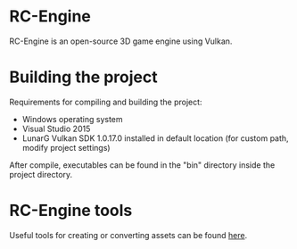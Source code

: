 # RC-Engine
RC-Engine is an open-source 3D game engine using Vulkan.

# Building the project
Requirements for compiling and building the project:
- Windows operating system
- Visual Studio 2015
- LunarG Vulkan SDK 1.0.17.0 installed in default location (for custom path, modify project settings)

After compile, executables can be found in the "bin" directory inside the project directory.

# RC-Engine tools
Useful tools for creating or converting assets can be found [here](https://github.com/Ruscris2/RC-Engine-Tools).
